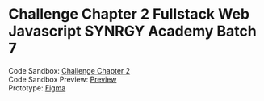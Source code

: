 # Challenge Chapter 2 Fullstack Web Javascript SYNRGY Academy Batch 7
Code Sandbox: [Challenge Chapter 2](https://codesandbox.io/p/sandbox/f-fsw24001119-synrgy7-the-landing-page-ch2-26g32l) <br />
Code Sandbox Preview: [Preview](https://26g32l.csb.app/index.html)<br />
Prototype: [Figma](https://www.figma.com/file/QiNXZPX7OwUeFzqSPuiQBE/BCR---Binar-Car-Rental?type=design&node-id=2%3A703&mode=design&t=VHdzwiDqI9UYDpq1-1)
